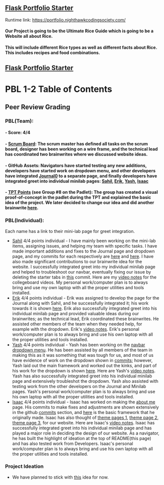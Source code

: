 ## [Flask Portfolio Starter](https://nighthawkcodingsociety.com/projectsearch/details/Flask%20Portfolio%20Starter)
Runtime link: https://portfolio.nighthawkcodingsociety.com/

#### Our Project is going to be the Ultimate Rice Guide which is going to be a Website all about Rice.
#### This will include different Rice types as well as different facts about Rice. This includes recipes and food combinations.

## [Flask Portfolio Starter](https://nighthawkcodingsociety.com/projectsearch/details/Flask%20Portfolio%20Starter)

# PBL 1-2 Table of Contents
## Peer Review Grading
### PBL(Team):
#### - Score: 4/4
#### - [Scrum Board](https://github.com/AD1616/flask_portfolio/projects/1): The scrum master has defined all tasks on the scrum board, designer has been working on a wire frame, and the technical lead has  coordinated two brainwrites where we discussed website ideas.
#### - GitHub Assets: Navigators have started testing any new additions, developers have started work on dropdown menu, and other developers have integrated [Journal0](https://github.com/AD1616/flask_portfolio/blob/main/templates/Journals.html) to a separate page, and finally developers have integrated greet into individual minilab pages: [Sahil](https://github.com/AD1616/flask_portfolio/blob/main/templates/Sahil.html), [Erik](https://github.com/AD1616/flask_portfolio/blob/main/templates/Erik.html), [Yash](https://github.com/AD1616/flask_portfolio/blob/main/templates/Yash.html), [Isaac](https://github.com/AD1616/flask_portfolio/blob/main/templates/Isaac.html)
#### - [TPT Points](https://padlet.com/amv7668/5dauht31raq9w168) (see Group #8 on the Padlet): The group has created a visual proof-of-concept in the padlet during the TPT and explained the basic idea of the project. We later decided to change our idea and did another brainwrite [here](https://docs.google.com/drawings/d/1blPXDeaPubER-gAHyGBngrtxeN-vLiY5WKN-2aqO8-Q/edit).

### PBL(Individual):
Each name has a link to their mini-lab page for greet integration.
- [Sahil](https://github.com/AD1616/flask_portfolio/blob/main/templates/Sahil.html) 4/4 points individual - I have mainly been working on the mini-lab items, assigning issues, and helping my team with specific tasks. I have made important additions and fixes to the Journal page and dropdown page, and my commits for each respectively are [here](https://github.com/AD1616/flask_portfolio/commit/55f7ab62bd6fa7e2cdab29feb407838dd06abb80) and [here](https://github.com/AD1616/flask_portfolio/commit/1dbb6497b39e8ef272502aef5fa81c4924bee206). I have also made significant contributions to our brainwrite idea for the website. I successfully integrated greet into my individual minilab page and helped to troubleshoot our navbar, eventually fixing our issue by deleting the starter tabs in [this](https://github.com/AD1616/flask_portfolio/commit/8af32a7055e153b8a21c29ae2644b08dd247e99f) commit. Here are my [video notes](https://docs.google.com/document/d/178ia2aVmz9SylZjKJ1U_9Ar68pC0fhWnWqQP9Yjk910/edit) for the collegeboard videos. My personal work/computer plan is to always bring and use my own laptop with all the proper utilities and tools installed.
- [Erik](https://github.com/AD1616/flask_portfolio/blob/main/templates/Erik.html) 4/4 points individual - Erik was assigned to develop the page for the Journal along with Sahil, and he successfully integrated it; his work towards it is shown [here](https://github.com/AD1616/flask_portfolio/commit/0e6a5e15e312003aa29cbca04c2f202f80e65880). Erik also successfully integrated greet into his individual minilab page and provided valuable ideas during our brainwrites; as the technical lead, Erik coordinated these brainwrites. He assisted other members of the team when they needed help, for example with the dropdown. Erik's [video notes](https://docs.google.com/document/d/1iP8-gWius5-_VajB1pgc2nL83-qHCgv0LH-0-uFj4pI/edit?usp=sharing). Erik's personal work/computer plan is to always bring and use his own laptop with all the proper utilities and tools installed.
- [Yash](https://github.com/AD1616/flask_portfolio/blob/main/templates/Yash.html) 4/4 points individual - Yash has been working on the [navbar dropdown menu](https://github.com/AD1616/flask_portfolio/blob/main/templates/layouts/navbar.html). He has been assisted by all members of the team in making this as it was something that was tough for us, and most of us have evidence of work on the dropdown shown in [commits](https://github.com/AD1616/flask_portfolio/commits/main); however, Yash laid out the main framework and worked out the kinks, and part of his work for the dropdown is shown [here](https://github.com/AD1616/flask_portfolio/commit/5a6200b314f22b150ad6f2cac530888f5b5192d1). Here are Yash's [video notes](https://docs.google.com/document/d/1rvYaCEGFXtvvHXOfSKYi7fwdPWje5K_kf36yT_YzxKw/edit?usp=sharing). Yash has also successfully integrated greet into his individual minilab page and extensively troubleshot the dropdown. Yash also assisted with testing work from the other developers on the Journal and Minilab pages. Yash's personal work/computer plan is to always bring and use his own laptop with all the proper utilities and tools installed.
- [Isaac](https://github.com/AD1616/flask_portfolio/blob/main/templates/Isaac.html) 4/4 points individual - Isaac has worked on making the [about me](https://github.com/AD1616/flask_portfolio/blob/main/templates/about.html) page. His commits to make fixes and adjustments are shown extensively in the github [commits](https://github.com/AD1616/flask_portfolio/commits/main) section, and [here](https://github.com/AD1616/flask_portfolio/commit/7bc8001b626c0d76dc7c630535a43649da43591c) is the basic framework that he originally made. Isaac has also thought of [theme pages 1](https://docs.google.com/drawings/d/1blPXDeaPubER-gAHyGBngrtxeN-vLiY5WKN-2aqO8-Q/edit), [theme page 2](https://docs.google.com/drawings/d/1iUHZpTsHxTqLAXmsw7_yFhUrIjG1LG6v8OYxuNUdkGA/edit), [theme page 3](https://docs.google.com/drawings/d/1-ohIxvq5Q8XuaZxKGwjp4loVQkUf3HMt5p6ulrTQGek/edit?usp=sharing), for our website. Here are Isaac's [video notes](https://docs.google.com/document/d/1-79zrF_rkQSlD2ayyWv9OEqQAF3kZPOUrr91CwQUH5s/edit?usp=sharing). Isaac has successfully integrated greet into his individual minilab page and has played a major role in deciding the design of our website. As a navigator, he has built the highlight of ideation at the top of README(this page) and has also tested work from Developers. Isaac's personal work/computer plan is to always bring and use his own laptop with all the proper utilities and tools installed.


### Project Ideation
- We have planned to stick with [this](https://docs.google.com/drawings/d/1blPXDeaPubER-gAHyGBngrtxeN-vLiY5WKN-2aqO8-Q/edit) idea for now.